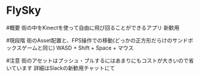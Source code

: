 # FlySky

#概要
  街の中をKinectを使って自由に飛び回ることができるアプリ
  新歓用

#現段階
  街のAsset配置と、FPS操作での移動(どっかの正方形だらけのサンドボックスゲームと同じ)
  WASD + Shift + Space + マウス
  
#注意
  街のアセットはプッシュ・プルするにはあまりにもコストが大きいので省いています
  詳細はSlackの新歓用チャットにて

